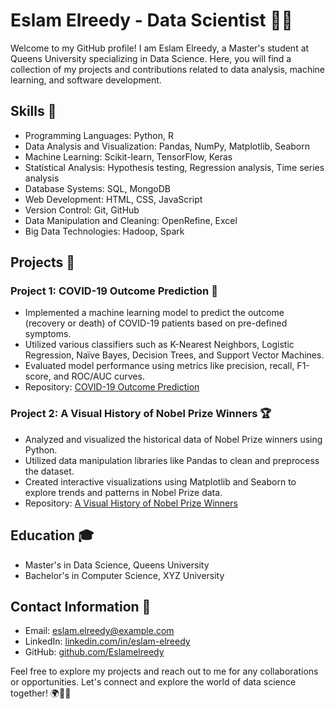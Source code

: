 # Eslam Elreedy - Data Scientist 👨‍💻

Welcome to my GitHub profile! I am Eslam Elreedy, a Master's student at Queens University specializing in Data Science. Here, you will find a collection of my projects and contributions related to data analysis, machine learning, and software development. 

## Skills 🚀
- Programming Languages: Python, R
- Data Analysis and Visualization: Pandas, NumPy, Matplotlib, Seaborn
- Machine Learning: Scikit-learn, TensorFlow, Keras
- Statistical Analysis: Hypothesis testing, Regression analysis, Time series analysis
- Database Systems: SQL, MongoDB
- Web Development: HTML, CSS, JavaScript
- Version Control: Git, GitHub
- Data Manipulation and Cleaning: OpenRefine, Excel
- Big Data Technologies: Hadoop, Spark

## Projects 📂
### Project 1: COVID-19 Outcome Prediction 🦠
- Implemented a machine learning model to predict the outcome (recovery or death) of COVID-19 patients based on pre-defined symptoms.
- Utilized various classifiers such as K-Nearest Neighbors, Logistic Regression, Naïve Bayes, Decision Trees, and Support Vector Machines.
- Evaluated model performance using metrics like precision, recall, F1-score, and ROC/AUC curves.
- Repository: [COVID-19 Outcome Prediction](https://github.com/Eslamelreedy/COVID-19-Outcome-Prediction)

### Project 2: A Visual History of Nobel Prize Winners 🏆
- Analyzed and visualized the historical data of Nobel Prize winners using Python.
- Utilized data manipulation libraries like Pandas to clean and preprocess the dataset.
- Created interactive visualizations using Matplotlib and Seaborn to explore trends and patterns in Nobel Prize data.
- Repository: [A Visual History of Nobel Prize Winners](https://github.com/Eslamelreedy/A-Visual-History-of-Nobel-Prize-Winners)

## Education 🎓
- Master's in Data Science, Queens University
- Bachelor's in Computer Science, XYZ University

## Contact Information 📧
- Email: [eslam.elreedy@example.com](mailto:eslam.elreedy@example.com)
- LinkedIn: [linkedin.com/in/eslam-elreedy](https://www.linkedin.com/in/eslam-elreedy/)
- GitHub: [github.com/Eslamelreedy](https://github.com/Eslamelreedy)

Feel free to explore my projects and reach out to me for any collaborations or opportunities. Let's connect and explore the world of data science together! 🌍🔬💡
